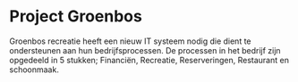 # Project Groenbos
Groenbos recreatie heeft een nieuw IT systeem nodig die dient te ondersteunen aan hun bedrijfsprocessen. De processen in het bedrijf zijn opgedeeld in 5 stukken; Financiën, Recreatie, Reserveringen, Restaurant en schoonmaak.

